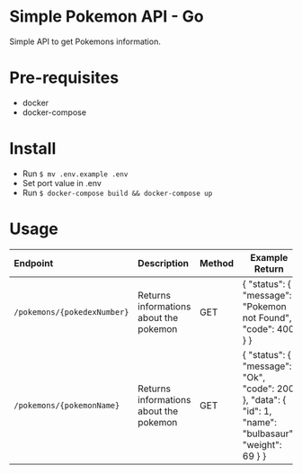 # Simple Pokemon API - Go

Simple API to get Pokemons information.

# Pre-requisites

- docker
- docker-compose

# Install

- Run `$ mv .env.example .env`
- Set port value in .env
- Run `$ docker-compose build && docker-compose up`

# Usage

| Endpoint                    | Description                            | Method | Example Return                                                                                         |
| :-------------------------- | :------------------------------------- | ------ | ------------------------------------------------------------------------------------------------------ |
| `/pokemons/{pokedexNumber}` | Returns informations about the pokemon | GET    | { "status": { "message": "Pokemon not Found", "code": 400 } }                                          |
| `/pokemons/{pokemonName}`   | Returns informations about the pokemon | GET    | { "status": { "message": "Ok", "code": 200 }, "data": { "id": 1, "name": "bulbasaur", "weight": 69 } } |
